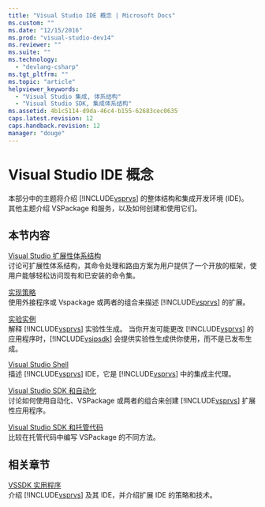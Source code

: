 ```yaml
---
title: "Visual Studio IDE 概念 | Microsoft Docs"
ms.custom: ""
ms.date: "12/15/2016"
ms.prod: "visual-studio-dev14"
ms.reviewer: ""
ms.suite: ""
ms.technology: 
  - "devlang-csharp"
ms.tgt_pltfrm: ""
ms.topic: "article"
helpviewer_keywords: 
  - "Visual Studio 集成, 体系结构"
  - "Visual Studio SDK, 集成体系结构"
ms.assetid: 4b1c5114-d9da-46c4-b155-62683cec0635
caps.latest.revision: 12
caps.handback.revision: 12
manager: "douge"
---
```

# Visual Studio IDE 概念
本部分中的主题将介绍 [!INCLUDE[vsprvs](../assembler/masm/includes/vsprvs_md.md)] 的整体结构和集成开发环境 \(IDE\)。 其他主题介绍 VSPackage 和服务，以及如何创建和使用它们。  
  
## 本节内容  
 [Visual Studio 扩展性体系结构](../misc/visual-studio-extensibility-architecture.md)  
 讨论可扩展性体系结构，其命令处理和路由方案为用户提供了一个开放的框架，使用户能够轻松访问现有和已安装的命令集。  
  
 [实现策略](../misc/implementation-strategies.md)  
 使用外接程序或 Vspackage 或两者的组合来描述 [!INCLUDE[vsprvs](../assembler/masm/includes/vsprvs_md.md)] 的扩展。  
  
 [实验实例](../Topic/The%20Experimental%20Instance.md)  
 解释 [!INCLUDE[vsprvs](../assembler/masm/includes/vsprvs_md.md)] 实验性生成。 当你开发可能更改 [!INCLUDE[vsprvs](../assembler/masm/includes/vsprvs_md.md)] 的应用程序时，[!INCLUDE[vsipsdk](../mfc/includes/vsipsdk_md.md)] 会提供实验性生成供你使用，而不是已发布生成。  
  
 [Visual Studio Shell](../Topic/Visual%20Studio%20Shell.md)  
 描述 [!INCLUDE[vsprvs](../assembler/masm/includes/vsprvs_md.md)] IDE，它是 [!INCLUDE[vsprvs](../assembler/masm/includes/vsprvs_md.md)] 中的集成主代理。  
  
 [Visual Studio SDK 和自动化](../Topic/Visual%20Studio%20SDK%20and%20Automation.md)  
 讨论如何使用自动化、VSPackage 或两者的组合来创建 [!INCLUDE[vsprvs](../assembler/masm/includes/vsprvs_md.md)] 扩展性应用程序。  
  
 [Visual Studio SDK 和托管代码](../misc/visual-studio-sdk-and-managed-code.md)  
 比较在托管代码中编写 VSPackage 的不同方法。  
  
## 相关章节  
 [VSSDK 实用程序](../Topic/VSSDK%20Utilities.md)  
 介绍 [!INCLUDE[vsprvs](../assembler/masm/includes/vsprvs_md.md)] 及其 IDE，并介绍扩展 IDE 的策略和技术。